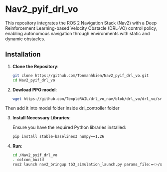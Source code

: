# Nav2_pyif_drl_vo

This repository integrates the ROS 2 Navigation Stack (Nav2) with a Deep Reinforcement Learning-based Velocity Obstacle (DRL-VO) control policy, enabling autonomous navigation through environments with static and dynamic obstacles.

## Installation

1. **Clone the Repository**:

   ```bash
   git clone https://github.com/Tonmanhkien/Nav2_pyif_drl_vo.git
   cd Nav2_pyif_drl_vo

2. **Dowload PPO model**:

   ```bash
   wget https://github.com/TempleRAIL/drl_vo_nav/blob/drl_vo/drl_vo/src/model/drl_vo.zip -O drl_vo.zip

  Then add it into model folder inside drl_controller folder
  
3. **Install Necessary Libraries**:

   
   Ensure you have the required Python libraries installed:
   
   ```bash
   pip install stable-baselines3 numpy==1.26

4. **Run**:
   ```bash
   cd /Nav2_pyif_drl_vo
   . colcon_build
   ros2 launch nav2_bringup tb3_simulation_launch.py params_file:=<>/src/param.yaml headless:=True
   
